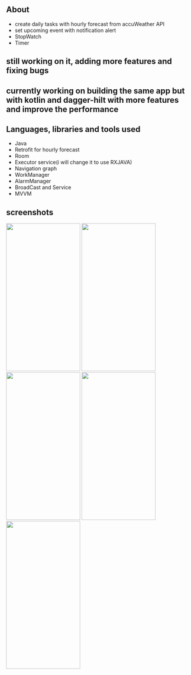 ## About
- create daily tasks with hourly forecast from accuWeather API
- set upcoming event with notification alert
- StopWatch
- Timer

## still working on it, adding more features and fixing bugs
## currently working on building the same app but with kotlin and dagger-hilt with more features and improve the performance

## Languages, libraries and tools used
- Java
- Retrofit for hourly forecast
- Room
- Executor service(i will change it to use RXJAVA)
- Navigation graph
- WorkManager
- AlarmManager
- BroadCast and Service
- MVVM

## screenshots


<img src="https://user-images.githubusercontent.com/60475172/168001121-19ca4f2d-2b3e-4d3e-bba8-3f2d0fc64f56.png" width="200" height="400" />
<img src="https://user-images.githubusercontent.com/60475172/168070174-4ff054d6-6a5e-49d7-b312-3b7e4735aa7c.png" width="200" height="400" />
<img src="https://user-images.githubusercontent.com/60475172/168071315-57bfdd03-6460-4ec8-94e9-18e694c61f2d.png" width="200" height="400" />
<img src="https://user-images.githubusercontent.com/60475172/168070438-fe71bb4e-a300-48e4-aa8a-cacac93c8ae1.png" width="200" height="400" />
<img src="https://user-images.githubusercontent.com/60475172/168070536-2d3ad46a-e2ad-4dea-b90d-2244f760e740.png" width="200" height="400" />
